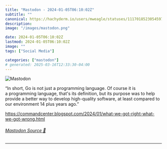 ```yaml
---
title: "Mastodon - 2024-01-05T06:10:02Z"
subtitle: ""
canonical: https://hachyderm.io/users/mweagle/statuses/111701852305459733
description:
image: "/images/mastodon.png"

date: 2024-01-05T06:10:02Z
lastmod: 2024-01-05T06:10:02Z
image: ""
tags: ["Social Media"]

categories: ["mastodon"]
# generated: 2025-03-16T12:33:30-04:00
---
```

![Mastodon](/images/mastodon.png)

<p>“In short, Go is not just a programming language. Of course it is a programming language, that&#39;s its definition, but its purpose was to help provide a better way to develop high-quality software, at least compared to our environment 14 plus years ago.”</p><p><a href="https://commandcenter.blogspot.com/2024/01/what-we-got-right-what-we-got-wrong.html" target="_blank" rel="nofollow noopener noreferrer" translate="no"><span class="invisible">https://</span><span class="ellipsis">commandcenter.blogspot.com/202</span><span class="invisible">4/01/what-we-got-right-what-we-got-wrong.html</span></a></p>


###### [Mastodon Source 🐘](https://hachyderm.io/@mweagle/111701852305459733)

___
